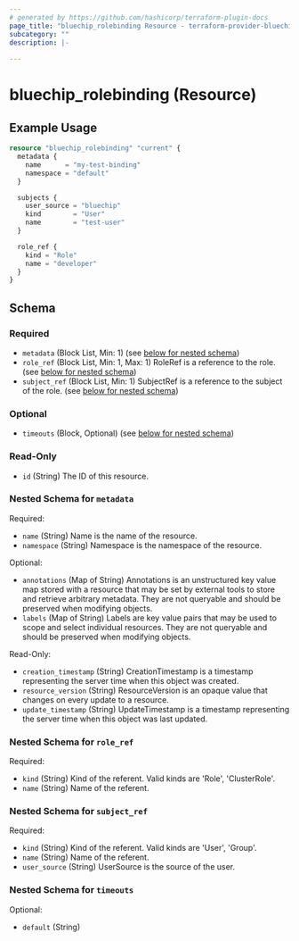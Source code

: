 ```yaml
---
# generated by https://github.com/hashicorp/terraform-plugin-docs
page_title: "bluechip_rolebinding Resource - terraform-provider-bluechip"
subcategory: ""
description: |-
  
---
```


# bluechip_rolebinding (Resource)



## Example Usage

```terraform
resource "bluechip_rolebinding" "current" {
  metadata {
    name      = "my-test-binding"
    namespace = "default"
  }

  subjects {
    user_source = "bluechip"
    kind        = "User"
    name        = "test-user"
  }

  role_ref {
    kind = "Role"
    name = "developer"
  }
}
```

<!-- schema generated by tfplugindocs -->
## Schema

### Required

- `metadata` (Block List, Min: 1) (see [below for nested schema](#nestedblock--metadata))
- `role_ref` (Block List, Min: 1, Max: 1) RoleRef is a reference to the role. (see [below for nested schema](#nestedblock--role_ref))
- `subject_ref` (Block List, Min: 1) SubjectRef is a reference to the subject of the role. (see [below for nested schema](#nestedblock--subject_ref))

### Optional

- `timeouts` (Block, Optional) (see [below for nested schema](#nestedblock--timeouts))

### Read-Only

- `id` (String) The ID of this resource.

<a id="nestedblock--metadata"></a>
### Nested Schema for `metadata`

Required:

- `name` (String) Name is the name of the resource.
- `namespace` (String) Namespace is the namespace of the resource.

Optional:

- `annotations` (Map of String) Annotations is an unstructured key value map stored with a resource that may be set by external tools to store and retrieve arbitrary metadata. They are not queryable and should be preserved when modifying objects.
- `labels` (Map of String) Labels are key value pairs that may be used to scope and select individual resources. They are not queryable and should be preserved when modifying objects.

Read-Only:

- `creation_timestamp` (String) CreationTimestamp is a timestamp representing the server time when this object was created.
- `resource_version` (String) ResourceVersion is an opaque value that changes on every update to a resource.
- `update_timestamp` (String) UpdateTimestamp is a timestamp representing the server time when this object was last updated.


<a id="nestedblock--role_ref"></a>
### Nested Schema for `role_ref`

Required:

- `kind` (String) Kind of the referent. Valid kinds are 'Role', 'ClusterRole'.
- `name` (String) Name of the referent.


<a id="nestedblock--subject_ref"></a>
### Nested Schema for `subject_ref`

Required:

- `kind` (String) Kind of the referent. Valid kinds are 'User', 'Group'.
- `name` (String) Name of the referent.
- `user_source` (String) UserSource is the source of the user.


<a id="nestedblock--timeouts"></a>
### Nested Schema for `timeouts`

Optional:

- `default` (String)
